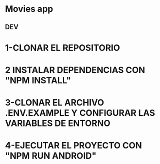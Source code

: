 # Movies app

## DEV
# 1-CLONAR EL REPOSITORIO
# 2 INSTALAR DEPENDENCIAS CON "NPM INSTALL"
# 3-CLONAR EL ARCHIVO .ENV.EXAMPLE Y CONFIGURAR LAS VARIABLES DE ENTORNO
# 4-EJECUTAR EL PROYECTO CON "NPM RUN ANDROID"
